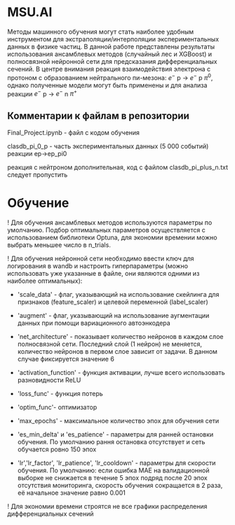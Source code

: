 # MSU.AI

Методы машинного обучения могут стать наиболее удобным инструментом для экстраполяции/интерполяции экспериментальных данных в физике частиц. В данной работе представлены результаты использования ансамблевых методов (случайный лес и XGBoost) и полносвязной нейронной сети для предсказания дифференциальных сечений. В центре внимания реакция взаимодействия электрона с протоном с образованием нейтрального пи-мезона: $e^{-}$ p -> $e^{-}$ p $\pi^{0}$, однако полученные модели могут быть применены и для анализа реакции $e^{-}$ p -> $e^{-}$ n $\pi^{+}$

## Комментарии к файлам в репозитории  

Final_Project.ipynb - файл с кодом обучения 

clasdb_pi_0_p - часть экспериментальных данных (5 000 событий) реакции ep->ep_pi0

реакция с нейтроном дополнительная, код с файлом clasdb_pi_plus_n.txt следует пропустить

# Обучение

! Для обучения ансамблевых методов используются параметры по умолчанию. Подбор оптимальных параметров осуществляется с использованием библиотеки Optuna, для экономии времении можно выбрать меньшее число в n_trials.

! Для обучения нейронной сети необходимо ввести ключ для логирования в wandb и настроить гиперпараметры (можно использовать уже указанные в файле, они являются одними из наиболее оптимальных):

- 'scale_data' - флаг, указывающий на использование скейлинга для признаков (feature_scaler) и целевой переменной (label_scaler)

- 'augment' - флаг, указывающий на использование аугментации данных при помощи вариационного автоэнкодера

- 'net_architecture' - показывает количество нейронов в каждом слое полносвязной сети. Последний слой (1 нейрон) не меняется, количество нейронов в первом слое зависит от задачи. В данном случае фиксируется значение 6
    
- 'activation_function' - функция активации, лучше всего использовать разновидности ReLU

- 'loss_func' - функция потерь

- 'optim_func'- оптимизатор

- 'max_epochs' - максимальное количество эпох для обучения сети

- 'es_min_delta' и 'es_patience' - параметры для ранней остановки обучения. По умолчанию рання остановка отсутствует и сеть обучается ровно 150 эпох

- 'lr','lr_factor', 'lr_patience', 'lr_cooldown' - параметры для скорости обучения. По умолчанию: если ошибка MAE на валидационной выборке не снижается в течение 5 эпох подряд после 20 эпох отсутствия мониторинга, скорость обучения сокращается в 2 раза, её начальное значение равно 0.001

! Для экономии времени строятся не все графики распределения дифференциальных сечений


